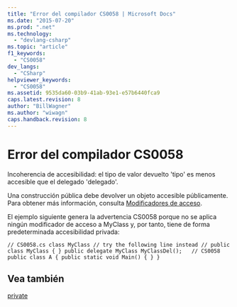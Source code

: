 ```yaml
---
title: "Error del compilador CS0058 | Microsoft Docs"
ms.date: "2015-07-20"
ms.prod: ".net"
ms.technology: 
  - "devlang-csharp"
ms.topic: "article"
f1_keywords: 
  - "CS0058"
dev_langs: 
  - "CSharp"
helpviewer_keywords: 
  - "CS0058"
ms.assetid: 9535da60-03b9-41ab-93e1-e57b6440fca9
caps.latest.revision: 8
author: "BillWagner"
ms.author: "wiwagn"
caps.handback.revision: 8
---
```

# Error del compilador CS0058
Incoherencia de accesibilidad: el tipo de valor devuelto 'tipo' es menos accesible que el delegado 'delegado'.  
  
 Una construcción pública debe devolver un objeto accesible públicamente. Para obtener más información, consulta [Modificadores de acceso](../../csharp/programming-guide/classes-and-structs/access-modifiers.md).  
  
 El ejemplo siguiente genera la advertencia CS0058 porque no se aplica ningún modificador de acceso a MyClass y, por tanto, tiene de forma predeterminada accesibilidad privada:  
  
```  
// CS0058.cs class MyClass // try the following line instead // public class MyClass { } public delegate MyClass MyClassDel();   // CS0058 public class A { public static void Main() { } }  
```  
  
## Vea también  
 [private](../../csharp/language-reference/keywords/private.md)